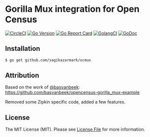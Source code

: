 # Gorilla Mux integration for Open Census

[![CircleCI](https://circleci.com/gh/sagikazarmark/ocmux.svg?style=svg)](https://circleci.com/gh/sagikazarmark/ocmux)
[![Go Version](https://img.shields.io/badge/go%20version-%3E=1.11.4-orange.svg?style=flat-square)](https://github.com/sagikazarmark/ocmux)
[![Go Report Card](https://goreportcard.com/badge/github.com/sagikazarmark/ocmux?style=flat-square)](https://goreportcard.com/report/github.com/sagikazarmark/ocmux)
[![GolangCI](https://golangci.com/badges/github.com/sagikazarmark/ocmux.svg)](https://golangci.com/r/github.com/sagikazarmark/ocmux)
[![GoDoc](http://img.shields.io/badge/godoc-reference-5272B4.svg?style=flat-square)](https://godoc.org/github.com/sagikazarmark/ocmux)


## Installation

```bash
$ go get github.com/sagikazarmark/ocmux
```


## Attribution

Based on the work of [@basvanbeek](https://github.com/basvanbeek): https://github.com/basvanbeek/opencensus-gorilla_mux-example

Removed some Zipkin specific code, added a few features.


## License

The MIT License (MIT). Please see [License File](LICENSE) for more information.
